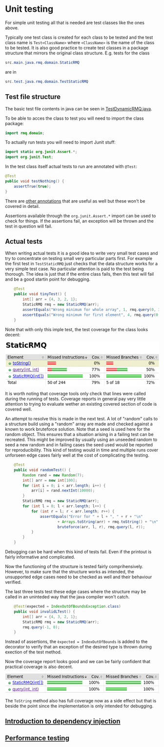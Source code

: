 # Unit testing

For simple unit testing all that is needed are test classes like the ones above.

Typically one test class is created for each class to be tested and the test class name is `Test<ClassName>` where `<ClassName>` is the name of the class to be tested. It is also good practice to create test classes in a package structure that mirrors the original class structure. E.g. tests for the class

```java
src.main.java.rmq.domain.StaticRMQ
```
are in 
```java
src.test.java.rmq.domain.TestStaticRMQ
```

## Test file structure

The basic test file contents in java can be seen in [TestDynamicRMQ.java](src/test/java/rmq/domain/TestDynamicRMQ.java).

To be able to acces the class to test you will need to import the class package:

```java
import rmq.domain;
```

To actually run tests you will need to import Junit stuff:

```java
import static org.junit.Assert.*;
import org.junit.Test;
```

In the test class itself actual tests to run are annotated with `@Test`:

```java
@Test
public void testNothing() {
    assertTrue(true);
}
```

There are [other annotations](https://www.guru99.com/junit-annotations-api.html) that are useful as well but these won't be covered in detail.

Assertions available through the `org.junit.Assert.*` import can be used to check for things. If the assertions fail, an exception will be thrown and the test in question will fail.

## Actual tests

When writing actual tests it is a good idea to write very small test cases and try to concentrate on testing small very particular parts first. For example the first test in `TestStaticRMQ` just checks that the data structure works for a very simple test case. No particular attention is paid to the test being thorough. The idea is just that if the entire class fails, then this test will fail and be a good startin point for debugging.

```java
    @Test
    public void tinyTest() {
        int[] arr = {4, 3, 2, 1};
        StaticRMQ rmq = new StaticRMQ(arr);
        assertEquals("Wrong minimum for whole array", 1, rmq.query(0, 3));
        assertEquals("Wrong minimum for first element", 4, rmq.query(0, 0));
    }
```
Note that with only this imple test, the test coverage for the class looks decent:

![bad coverage](../../../../../img/bad_coverage.png)

It is worth noting that coverage tools only check that lines were called during the running of tests. Coverage reports in general pay very little attention to trying to evaluate wether an existing covered section of code is covered well.

An attempt to resolve this is made in the next test. A lot of "random" calls to a structure build using a "random" array are made and checked against a known to work bruteforce solution. Note that a seed is used here for the random object. This ensures that a situation arising in a failing test can be recreated. This might be improved by usually using an unseeded random to seed a new random and in failing cases the seed used would be reported for reproducibility. This kind of testing would in time and multiple runs cover unforseen edge cases fairly well at the cost of complicating the testing.

```java
    @Test
    public void randomTest() {
        Random rand = new Random(7);
        int[] arr = new int[100];
        for (int i = 0; i < arr.length; i++) {
            arr[i] = rand.nextInt(10000);
        }
        StaticRMQ rmq = new StaticRMQ(arr);
        for (int l = 0; l < arr.length; l++) {
            for (int r = l; r < arr.length; r++) {
                assertEquals("Error for " + l + ", " + r + "\n" 
                        + Arrays.toString(arr) + rmq.toString() + "\n", 
                        bruteforce(arr, l, r), rmq.query(l, r));
            }
        }
    }
```

Debugging can be hard when this kind of tests fail. Even if the printout is fairly informative and complicated.

Now the functioning of the structure is tested fairly comprihensively. However, to make sure that the structure works as intended, the unsupported edge cases need to be checked as well and their behaviour verified.

The last three tests test these edge cases where the structure may be called in an uninteded way that the java compiler won't catch.

```java
    @Test(expected = IndexOutOfBoundsException.class)
    public void invalidLTest() {
        int[] arr = {4, 3, 2, 1};
        StaticRMQ rmq = new StaticRMQ(arr);
        rmq.query(-1, 0);
    }
```

Instead of assertions, the `èxpected = IndexOutOfBounds` is added to the decorator to verify that an exception of the desired type is thrown during exection of the test method.

Now the coverage report looks good and we can be fairly confident that practical coverage is also decent.

![good coverage](../../../../../img/good_coverage.png)

The `ToString` method also has full coverage now as a side effect but that is beside the point since the implementation is only intended for debugging.

## [Introduction to dependency injection](src/test/java/rmq/ui)

## [Performance testing](src/main/java/rmq/util)
